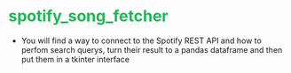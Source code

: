 # <font color="#1DB954"> spotify_song_fetcher </font>
- You will find a way to connect to the Spotify REST API and how to perfom search querys, turn their result to a pandas dataframe and then put them in a tkinter interface
